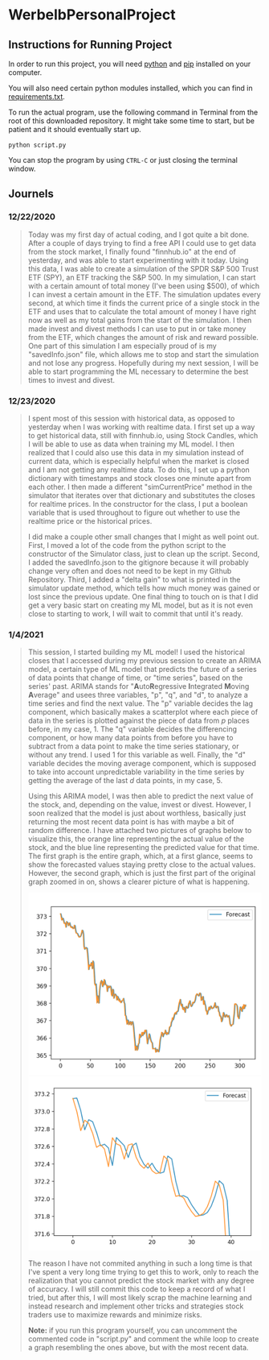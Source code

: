 # WerbelbPersonalProject

## Instructions for Running Project
In order to run this project, you will need [python](https://www.python.org/downloads/) and [pip](https://pip.pypa.io/en/stable/installing/) installed on your computer.

You will also need certain python modules installed, which you can find in [requirements.txt](/requirements.txt).

To run the actual program, use the following command in Terminal from the root of this downloaded repository. It might take some time to start, but be patient and it should eventually start up.
```
python script.py
```

You can stop the program by using `CTRL-C` or just closing the terminal window.

## Journels

### 12/22/2020

> Today was my first day of actual coding, and I got quite a bit done. After a couple of days trying to find a free API I could use to get data from the stock market, I finally found "finnhub.io" at the end of yesterday, and was able to start experimenting with it today. Using this data, I was able to create a simulation of the SPDR S&P 500 Trust ETF (SPY), an ETF tracking the S&P 500. In my simulation, I can start with a certain amount of total money (I've been using $500), of which I can invest a certain amount in the ETF. The simulation updates every second, at which time it finds the current price of a single stock in the ETF and uses that to calculate the total amount of money I have right now as well as my total gains from the start of the simulation. I then made invest and divest methods I can use to put in or take money from the ETF, which changes the amount of risk and reward possible. One part of this simulation I am especially proud of is my "savedInfo.json" file, which allows me to stop and start the simulation and not lose any progress. Hopefully during my next session, I will be able to start programming the ML necessary to determine the best times to invest and divest.

### 12/23/2020
> I spent most of this session with historical data, as opposed to yesterday when I was working with realtime data. I first set up a way to get historical data, still with finnhub.io, using Stock Candles, which I will be able to use as data when training my ML model. I then realized that I could also use this data in my simulation instead of current data, which is especially helpful when the market is closed and I am not getting any realtime data. To do this, I set up a python dictionary with timestamps and stock closes one minute apart from each other. I then made a different "simCurrentPrice" method in the simulator that iterates over that dictionary and substitutes the closes for realtime prices. In the constructor for the class, I put a boolean variable that is used throughout to figure out whether to use the realtime price or the historical prices.
> 
> I did make a couple other small changes that I might as well point out. First, I moved a lot of the code from the python script to the constructor of the Simulator class, just to clean up the script. Second, I added the savedInfo.json to the gitignore because it will probably change very often and does not need to be kept in my Github Repository. Third, I added a "delta gain" to what is printed in the simulator update method, which tells how much money was gained or lost since the previous update. One final thing to touch on is that I did get a very basic start on creating my ML model, but as it is not even close to starting to work, I will wait to commit that until it's ready.

### 1/4/2021
> This session, I started building my ML model! I used the historical closes that I accessed during my previous session to create an ARIMA model, a certain type of ML model that predicts the future of a series of data points that change of time, or "time series", based on the series' past. ARIMA stands for "**A**uto**R**egressive **I**ntegrated **M**oving **A**verage" and usees three variables, "p", "q", and "d", to analyze a time series and find the next value. The "p" variable decides the lag component, which basically makes a scatterplot where each piece of data in the series is plotted against the piece of data from *p* places before, in my case, 1. The "q" variable decides the differencing component, or how many data points from before you have to subtract from a data point to make the time series stationary, or without any trend. I used 1 for this variable as well. Finally, the "d" variable decides the moving average component, which is supposed to take into account unpredictable variability in the time series by getting the average of the last *d* data points, in my case, 5.
> 
> Using this ARIMA model, I was then able to predict the next value of the stock, and, depending on the value, invest or divest. However, I soon realized that the model is just about worthless, basically just returning the most recent data point is has with maybe a bit of random difference. I have attached two pictures of graphs below to visualize this, the orange line representing the actual value of the stock, and the blue line representing the predicted value for that time. The first graph is the entire graph, which, at a first glance, seems to show the forecasted values staying pretty close to the actual values. However, the second graph, which is just the first part of the original graph zoomed in on, shows a clearer picture of what is happening.
>
> ![](pictures/full-graph.png)
> ![](pictures/zoomed-in-graph.png)
> 
> The reason I have not commited anything in such a long time is that I've spent a very long time trying to get this to work, only to reach the realization that you cannot predict the stock market with any degree of accuracy. I will still commit this code to keep a record of what I tried, but after this, I will most likely scrap the machine learning and instead research and implement other tricks and strategies stock traders use to maximize rewards and minimize risks.
> 
> **Note:** if you run this program yourself, you can uncomment the commented code in "script.py" and comment the while loop to create a graph resembling the ones above, but with the most recent data.